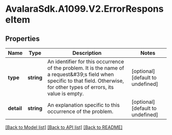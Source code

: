 # AvalaraSdk.A1099.V2.ErrorResponseItem

## Properties

Name | Type | Description | Notes
------------ | ------------- | ------------- | -------------
**type** | **string** | An identifier for this occurrence of the problem.  It is the name of a request\&#39;s field when specific to that field.  Otherwise, for other types of errors, its value is empty. | [optional] [default to undefined]
**detail** | **string** | An explanation specific to this occurrence of the problem. | [optional] [default to undefined]

[[Back to Model list]](../../../README.md#documentation-for-models) [[Back to API list]](../../../README.md#documentation-for-api-endpoints) [[Back to README]](../../../README.md)

